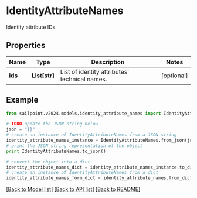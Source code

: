 # IdentityAttributeNames

Identity attribute IDs.

## Properties

Name | Type | Description | Notes
------------ | ------------- | ------------- | -------------
**ids** | **List[str]** | List of identity attributes&#39; technical names. | [optional] 

## Example

```python
from sailpoint.v2024.models.identity_attribute_names import IdentityAttributeNames

# TODO update the JSON string below
json = "{}"
# create an instance of IdentityAttributeNames from a JSON string
identity_attribute_names_instance = IdentityAttributeNames.from_json(json)
# print the JSON string representation of the object
print IdentityAttributeNames.to_json()

# convert the object into a dict
identity_attribute_names_dict = identity_attribute_names_instance.to_dict()
# create an instance of IdentityAttributeNames from a dict
identity_attribute_names_form_dict = identity_attribute_names.from_dict(identity_attribute_names_dict)
```
[[Back to Model list]](../README.md#documentation-for-models) [[Back to API list]](../README.md#documentation-for-api-endpoints) [[Back to README]](../README.md)


